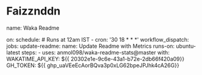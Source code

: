 # Faizznddn
<!--START_SECTION:waka-->
name: Waka Readme

on:
  schedule:
    # Runs at 12am IST
    - cron: '30 18 * * *'
  workflow_dispatch:
jobs:
  update-readme:
    name: Update Readme with Metrics
    runs-on: ubuntu-latest
    steps:
      - uses: anmol098/waka-readme-stats@master
        with:
          WAKATIME_API_KEY: ${{ 20302e1e-9c6e-43a1-b72e-2db66f420a09}}
          GH_TOKEN: ${{ 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}}
<!--END_SECTION:waka-->
